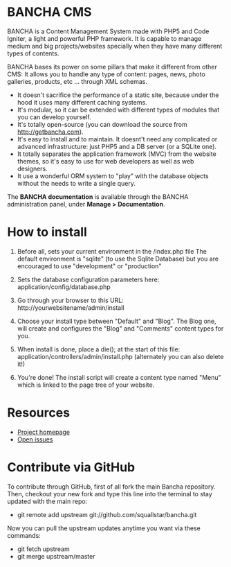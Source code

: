 # BANCHA CMS

BANCHA is a Content Management System made with PHP5 and Code Igniter, a light and powerful PHP framework.
It is capable to manage medium and big projects/websites specially when they have many different types of contents.


BANCHA bases its power on some pillars that make it different from other CMS:
It allows you to handle any type of content: pages, news, photo galleries, products, etc ... through XML schemas.

 * It doesn't sacrifice the performance of a static site, because under the hood it uses many different caching systems.
 * It's modular, so it can be extended with different types of modules that you can develop yourself.
 * It's totally open-source (you can download the source from http://getbancha.com).
 * It's easy to install and to maintain. It doesnt't need any complicated or advanced infrastructure: just PHP5 and a DB server (or a SQLite one).
  * It totally separates the application framework (MVC) from the website themes, so it's easy to use for web developers as well as web designers.
  * It use a wonderful ORM system to "play" with the database objects without the needs to write a single query.

The **BANCHA documentation** is available through the BANCHA administration panel, under **Manage > Documentation**.

# How to install

1. Before all, sets your current environment in the /index.php file
    The default environment is "sqlite" (to use the Sqlite Database)
    but you are encouraged to use "development" or "production"

2. Sets the database configuration parameters here: application/config/database.php

3. Go through your browser to this URL: http://yourwebsitename/admin/install

4. Choose your install type between "Default" and "Blog". The Blog one, will create and configures the "Blog" and "Comments" content types for you.

4. When install is done, place a die(); at the start of this file: application/controllers/admin/install.php (alternately you can also delete it!)

5. You're done! The install script will create a content type named "Menu" which is linked to the page tree of your website.

# Resources

 * [Project homepage](https://github.com/squallstar/bancha)
 * [Open issues](https://github.com/squallstar/bancha/issues)

# Contribute via GitHub

To contribute through GitHub, first of all fork the main Bancha repository.
Then, checkout your new fork and type this line into the terminal to stay updated with the main repo:
 * git remote add upstream git://github.com/squallstar/bancha.git

Now you can pull the upstream updates anytime you want via these commands:
 * git fetch upstream
 * git merge upstream/master
